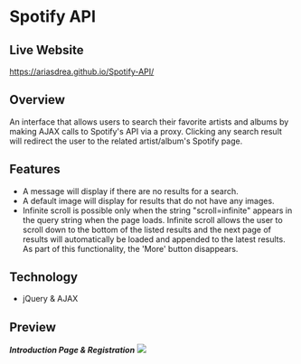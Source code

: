 # Spotify API

## Live Website

https://ariasdrea.github.io/Spotify-API/

## Overview

An interface that allows users to search their favorite artists and albums by making AJAX calls to Spotify's API via a proxy. Clicking any search result will redirect the user to the related artist/album's Spotify page.

## Features

-   A message will display if there are no results for a search.
-   A default image will display for results that do not have any images.
-   Infinite scroll is possible only when the string "scroll=infinite" appears in the query string when the page loads. Infinite scroll allows the user to scroll down to the bottom of the listed results and the next page of results will automatically be loaded and appended to the latest results. As part of this functionality, the 'More' button disappears.

## Technology

-   jQuery & AJAX

## Preview

**_Introduction Page & Registration_**
![](registration.gif)
